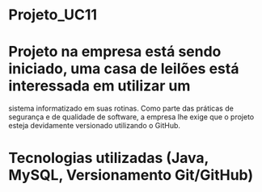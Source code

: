# Projeto_UC11

# Projeto na empresa está sendo iniciado, uma casa de leilões está interessada em utilizar um
sistema informatizado em suas rotinas.
Como parte das práticas de segurança e de qualidade de software, a empresa lhe exige que o projeto
esteja devidamente versionado utilizando o GitHub.

# Tecnologias utilizadas (Java, MySQL, Versionamento Git/GitHub)
